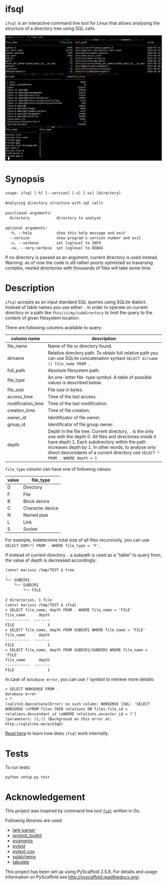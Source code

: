 # ifsql

`ifsql` is an interactive command line tool for Linux that allows analysing the structure of a directory tree using SQL calls.

![example](docs/example.png)

# Synopsis
```
usage: ifsql [-h] [--version] [-v] [-vv] [directory]

Analyzing directory structure with sql calls

positional arguments:
  directory            directory to analyse

optional arguments:
  -h, --help           show this help message and exit
  --version            show program's version number and exit
  -v, --verbose        set loglevel to INFO
  -vv, --very-verbose  set loglevel to DEBUG
```
If no directory is passed as an argument, current directory is used instead. Warning: as of now the code is stll rather poorly optimized so traversing complex, nested directories with thousands of files will take some time.

# Description

`ifsql` accepts as an input standard SQL queries using SQLite dialect. Instead of table names you use either `.` in order to operate on current directory or a path like `this/is/my/subdirectory` to limit the query to the content of given filesystem location.

There are following columns available to query:

| column name | description|
| ------------| -----------|
|file_name |Name of file or directory found.|
|dirname|Relative directory path. To obtain full relative path you can use SQLite concatenation syntaxt `SELECT dirname \|\| file_name FROM .`
|full_path|Absolute filesystem path.|
|file_type|An one-letter file-type symbol. A table of possible values is described below.
|file_size|File size in bytes.|
|access_time|Time of the last access.|
|modification_time|Time of the last modification.|
|creation_time|Time of file creation.|
|owner_id|Identificator of file owner.|
|group_id|Identificator of file group owner.|
|depth|Depth in the file tree. Current directory, `.` is the only one with the depth 0. All files and directories inside it have depth 1. Each subdirectory within the path increases depth by 1. In other words, to analyse only direct descendants of a current directory use `SELECT * FROM . WHERE depth = 1`

`file_type` column can have one of following values:

| value | file_type |
|-------|---------|
|D|Directory|
|F|File|
|B|Block device|
|C|Character device|
|N|Named pipe|
|L|Link|
|S|Socket|

For example, todetermine total size of all files recursively, you can use `SELECT SUM(*) FROM . WHERE file_type = 'F'`.

If instead of current directory `.` a subpath is used as a "table" to query from, the value of depth is decreased accordingly:
```
(venv) mariusz /tmp/TEST $ tree
.
└── SUBDIR1
    └── SUBDIR2
        └── FILE

2 directories, 1 file
(venv) mariusz /tmp/TEST $ ifsql
> SELECT file_name, depth FROM . WHERE file_name = 'FILE'
file_name      depth
-----------  -------
FILE               3
> SELECT file_name, depth FROM SUBDIR1 WHERE file_name = 'FILE'
file_name      depth
-----------  -------
FILE               2
> SELECT file_name, depth FROM SUBDIR1/SUBDIR2 WHERE file_name = 'FILE'
file_name      depth
-----------  -------
FILE               1
```

In case of `database error`, you can use `?` symbol to retrieve more details:

```
> SELECT NONSENSE FROM .
database error
> ?
(sqlite3.OperationalError) no such column: NONSENSE [SQL: 'SELECT NONSENSE \nFROM files JOIN relations ON files.file_id = relations.descendant_id \nWHERE relations.ancestor_id = ?'] [parameters: (1,)] (Background on this error at: http://sqlalche.me/e/e3q8)
```

[Read here](docs/IMPLEMENTATION.md) to learn how does `ifsql` work internally.

# Tests

To run tests:

```
python setup.py test
```

# Acknowledgement 

This project was inspired by command line tool [`fsql`](https://github.com/kshvmdn/fsql) written in Go.

Following libraries are used:
* [lark-parser](https://github.com/lark-parser/lark)
* [prompt_toolkit](https://github.com/prompt-toolkit/python-prompt-toolkit)
* [pygments](http://pygments.org)
* [pytest](https://docs.pytest.org/en/latest/)
* [pytest-cov](https://pypi.org/project/pytest-cov/)
* [sqlalchemy](https://www.sqlalchemy.org)
* [tabulate](https://pypi.org/project/tabulate/)

This project has been set up using PyScaffold 2.5.8. For details and usage
information on PyScaffold see http://pyscaffold.readthedocs.org/.



